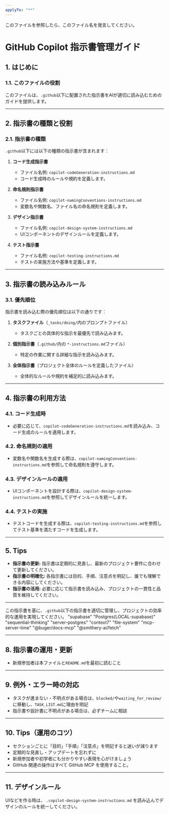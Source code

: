 ```yaml
---
applyTo: "**"
---
```


このファイルを参照したら、このファイル名を発言してください。

# GitHub Copilot 指示書管理ガイド

## 1. はじめに

### 1.1. このファイルの役割
このファイルは、`.github`以下に配置された指示書をAIが適切に読み込むためのガイドを提供します。

---

## 2. 指示書の種類と役割

### 2.1. 指示書の種類
`.github`以下には以下の種類の指示書が含まれます：

1. **コード生成指示書**
   - ファイル名例: `copilot-codeGeneration-instructions.md`
   - コード生成時のルールや規約を定義します。

2. **命名規則指示書**
   - ファイル名例: `copilot-namingConventions-instructions.md`
   - 変数名や関数名、ファイル名の命名規則を定義します。

3. **デザイン指示書**
   - ファイル名例: `copilot-design-system-instructions.md`
   - UIコンポーネントのデザインルールを定義します。

4. **テスト指示書**
   - ファイル名例: `copilot-testing-instructions.md`
   - テストの実施方法や基準を定義します。

---

## 3. 指示書の読み込みルール

### 3.1. 優先順位
指示書を読み込む際の優先順位は以下の通りです：

1. **タスクファイル**（`_tasks/doing/`内のプロンプトファイル）
   - タスクごとの具体的な指示を最優先で読み込みます。

2. **個別指示書**（`.github/`内の `*-instructions.md`ファイル）
   - 特定の作業に関する詳細な指示を読み込みます。

3. **全体指示書**（プロジェクト全体のルールを定義したファイル）
   - 全体的なルールや規約を補足的に読み込みます。

---

## 4. 指示書の利用方法

### 4.1. コード生成時
- 必要に応じて、`copilot-codeGeneration-instructions.md`を読み込み、コード生成のルールを適用します。

### 4.2. 命名規則の適用
- 変数名や関数名を生成する際は、`copilot-namingConventions-instructions.md`を参照して命名規則を遵守します。

### 4.3. デザインルールの適用
- UIコンポーネントを設計する際は、`copilot-design-system-instructions.md`を参照してデザインルールを統一します。

### 4.4. テストの実施
- テストコードを生成する際は、`copilot-testing-instructions.md`を参照してテスト基準を満たすコードを生成します。

---

## 5. Tips

- **指示書の更新:** 指示書は定期的に見直し、最新のプロジェクト要件に合わせて更新してください。
- **指示書の明確化:** 各指示書には目的、手順、注意点を明記し、誰でも理解できる内容にしてください。
- **指示書の活用:** 必要に応じて指示書を読み込み、プロジェクトの一貫性と品質を維持してください。

---

この指示書を基に、`.github`以下の指示書を適切に管理し、プロジェクトの効率的な運用を実現してください。
"supabase"
"Postgres(LOCAL-supabase)"
"sequential-thinking"
"server-postgres"
"context7"
"file-system"
"mcp-server-time"
"@buger/docs-mcp"
"@smithery-ai/fetch"


---

## 8. 指示書の運用・更新

- 新規参加者は本ファイルと`README.md`を最初に読むこと

---

## 9. 例外・エラー時の対応

- タスクが進まない・不明点がある場合は、`blocked/`や`waiting_for_review/`に移動し、`TASK_LIST.md`に理由を明記
- 指示書や設計書に不明点がある場合は、必ずチームに相談

---

## 10. Tips（運用のコツ）

- セクションごとに「目的」「手順」「注意点」を明記すると迷いが減ります
- 定期的な見直し・アップデートを忘れずに
- 新規参加者や初学者にも分かりやすい表現を心がけましょう
- GitHub 関連の操作はすべて GitHub MCP を使用すること。

---

## 11. デザインルール

UIなどを作る時は、
`.copilot-design-system-instructions.md`
を読み込んでデザインのルールを統一してください。
